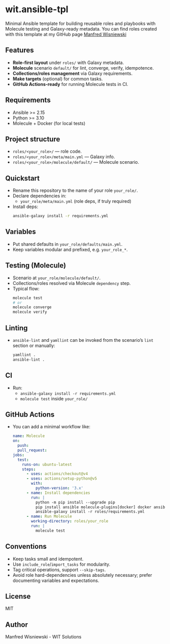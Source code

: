 # wit.ansible-tpl

Minimal Ansible template for building reusable roles and playbooks with Molecule testing and Galaxy-ready metadata.
You can find roles created with this template at my GitHub page [Manfred Wisniewski](https://github.com/ManfredWisniewski?tab=repositories)

## Features
- **Role-first layout** under `roles/` with Galaxy metadata.
- **Molecule** scenario `default/` for lint, converge, verify, idempotence.
- **Collections/roles management** via Galaxy requirements.
- **Make targets** (optional) for common tasks.
- **GitHub Actions-ready** for running Molecule tests in CI.

## Requirements
- Ansible >= 2.15
- Python >= 3.10
- Molecule + Docker (for local tests)

## Project structure
- `roles/<your_role>/` — role code.
- `roles/<your_role>/meta/main.yml` — Galaxy info.
- `roles/<your_role>/molecule/default/` — Molecule scenario.

## Quickstart
- Rename this repository to the name of your role `your_role/`.
- Declare dependencies in:
  - `your_role/meta/main.yml` (role deps, if truly required)
- Install deps:
  ```bash
  ansible-galaxy install -r requirements.yml
  ```
## Variables
- Put shared defaults in `your_role/defaults/main.yml`.
- Keep variables modular and prefixed, e.g. `your_role_*`.

## Testing (Molecule)
- Scenario at `your_role/molecule/default/`.
- Collections/roles resolved via Molecule `dependency` step.
- Typical flow:
  ```bash
  molecule test
  # or
  molecule converge
  molecule verify
  ```
## Linting
- `ansible-lint` and `yamllint` can be invoked from the scenario’s `lint` section or manually:
  ```bash
  yamllint .
  ansible-lint .
  ```

## CI
- Run:
  - `ansible-galaxy install -r requirements.yml`
  - `molecule test` inside `your_role/`

## GitHub Actions
- You can add a minimal workflow like:
  ```yaml
  name: Molecule
  on:
    push:
    pull_request:
  jobs:
    test:
      runs-on: ubuntu-latest
      steps:
        - uses: actions/checkout@v4
        - uses: actions/setup-python@v5
          with:
            python-version: '3.x'
        - name: Install dependencies
          run: |
            python -m pip install --upgrade pip
            pip install ansible molecule-plugins[docker] docker ansible-lint yamllint
            ansible-galaxy install -r roles/requirements.yml
        - name: Run Molecule
          working-directory: roles/your_role
          run: |
            molecule test
  ```

## Conventions
- Keep tasks small and idempotent.
- Use `include_role`/`import_tasks` for modularity.
- Tag critical operations, support `--skip-tags`.
- Avoid role hard-dependencies unless absolutely necessary; prefer documenting variables and expectations.

## License
MIT

## Author
Manfred Wisniewski - WIT Solutions
